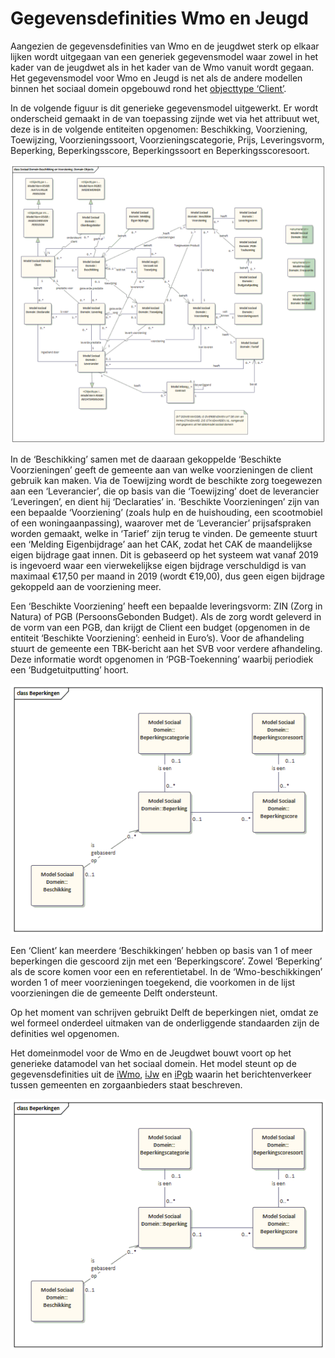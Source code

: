 # Gegevensdefinities Wmo en Jeugd

Aangezien de gegevensdefinities van Wmo en de jeugdwet sterk op elkaar lijken wordt uitgegaan van een generiek gegevensmodel waar zowel in het kader van de jeugdwet als in het kader van de Wmo vanuit wordt gegaan. Het gegevensmodel voor Wmo en Jeugd is net als de andere modellen binnen het sociaal domein opgebouwd rond het [objecttype ‘Client’](socdomeingeneriek.md).

In de volgende figuur is dit generieke gegevensmodel uitgewerkt. Er wordt onderscheid gemaakt in de van toepassing zijnde wet via het attribuut wet, deze is in de volgende entiteiten opgenomen: Beschikking, Voorziening, Toewijzing, Voorzieningssoort, Voorzieningscategorie, Prijs, Leveringsvorm, Beperking, Beperkingsscore, Beperkingssoort en Beperkingsscoresoort.

![Beschikkingenen voorzieningen Wmo en Jeugd][sociaalBeschikkingenEnVoorzieningen]

In de ‘Beschikking’ samen met de daaraan gekoppelde ‘Beschikte Voorzieningen’ geeft de gemeente aan van welke voorzieningen de client gebruik kan maken. Via de Toewijzing wordt de beschikte zorg toegewezen aan een ‘Leverancier’, die op basis van die ‘Toewijzing’ doet de leverancier ‘Leveringen’, en dient hij ‘Declaraties’ in. ‘Beschikte Voorzieningen’ zijn van een bepaalde ‘Voorziening’ (zoals hulp en de huishouding, een scootmobiel of een woningaanpassing), waarover met de ‘Leverancier’ prijsafspraken worden gemaakt, welke in ‘Tarief’ zijn terug te vinden.
De gemeente stuurt een ‘Melding Eigenbijdrage’ aan het CAK, zodat het CAK de maandelijkse eigen bijdrage gaat innen. Dit is gebaseerd op het systeem wat vanaf 2019 is ingevoerd waar een vierwekelijkse eigen bijdrage verschuldigd is van maximaal €17,50 per maand in 2019 (wordt €19,00), dus geen eigen bijdrage gekoppeld aan de voorziening meer. 

Een ‘Beschikte Voorziening’ heeft een bepaalde leveringsvorm: ZIN (Zorg in Natura) of PGB (PersoonsGebonden Budget). Als de zorg wordt geleverd in de vorm van een PGB, dan krijgt de Client een budget (opgenomen in de entiteit ‘Beschikte Voorziening’: eenheid in Euro’s). Voor de afhandeling stuurt de gemeente een TBK-bericht aan het SVB voor verdere afhandeling. Deze informatie wordt opgenomen in ‘PGB-Toekenning’ waarbij periodiek een ‘Budgetuitputting’ hoort.

![Beperkingen bij Wmo en Jeugd][sociaalBeperkingen]

Een ‘Client’ kan meerdere ‘Beschikkingen’ hebben op basis van 1 of meer beperkingen die gescoord zijn met een ‘Beperkingscore’. Zowel ‘Beperking’ als de score komen voor een en referentietabel. In de ‘Wmo-beschikkingen’ worden 1 of meer voorzieningen toegekend, die voorkomen in de lijst voorzieningen die de gemeente Delft ondersteunt.

Op het moment van schrijven gebruikt Delft de beperkingen niet, omdat ze wel formeel onderdeel uitmaken van de onderliggende standaarden zijn de definities wel opgenomen.

Het domeinmodel voor de Wmo en de Jeugdwet bouwt voort op het generieke datamodel van het sociaal domein. Het model steunt op de gegevensdefinities uit de [iWmo](https://istandaarden.nl/istandaarden/iwmo), [iJw](https://istandaarden.nl/istandaarden/ijw) en [iPgb](https://istandaarden.nl/istandaarden/ipgb)  waarin het berichtenverkeer tussen gemeenten en zorgaanbieders staat beschreven.

![Beperkingen bij Wmo en Jeugd][sociaalBeperkingen]

[sociaalBeperkingen]: image/EAID_9B278A50_862A_4085_B362_C41392101916.gif "Beperkingen bij Wmo en Jeugd"
[sociaalBeperkingen]: image/EAID_9B278A50_862A_4085_B362_C41392101916.gif "Beperkingen bij Wmo en Jeugd"
[sociaalBeschikkingenEnVoorzieningen]: image/EAID_5AE29494_3572_4924_B2B8_3206E55D71BB.gif "Beschikkingenen voorzieningen Wmo en Jeugd"